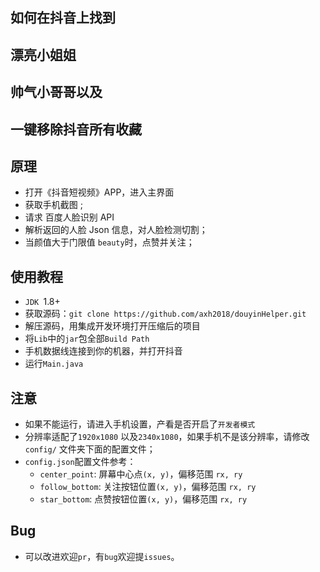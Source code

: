 ## 如何在抖音上找到

## 漂亮小姐姐

## 帅气小哥哥以及
## 一键移除抖音所有收藏   



## 原理

- 打开《抖音短视频》APP，进入主界面
- 获取手机截图 ;
- 请求 百度人脸识别 API
- 解析返回的人脸 Json 信息，对人脸检测切割；
- 当颜值大于门限值 `beauty`时，点赞并关注；

## 使用教程

* `JDK `1.8+
* 获取源码：`git clone https://github.com/axh2018/douyinHelper.git`
* 解压源码，用集成开发环境打开压缩后的项目
* 将`Lib`中的`jar`包全部`Build Path`
* 手机数据线连接到你的机器，并打开抖音
* 运行`Main.java`

## 注意

- 如果不能运行，请进入手机设置，产看是否开启了`开发者模式`
- 分辨率适配了`1920x1080` 以及`2340x1080`，如果手机不是该分辨率，请修改 `config/` 文件夹下面的配置文件；
- `config.json`配置文件参考：
    - `center_point`: 屏幕中心点`(x, y)`，偏移范围 `rx, ry`
    - `follow_bottom`: 关注按钮位置`(x, y)`，偏移范围 `rx, ry`
    - `star_bottom`: 点赞按钮位置`(x, y)`，偏移范围 `rx, ry`
    

## Bug

* 可以改进欢迎`pr`，有`bug`欢迎提`issues`。